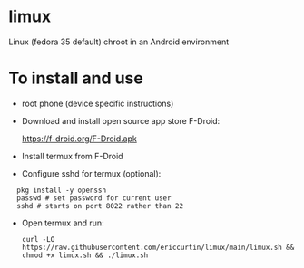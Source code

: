 # limux

Linux (fedora 35 default) chroot in an Android environment

# To install and use

- root phone (device specific instructions)

- Download and install open source app store F-Droid:

  https://f-droid.org/F-Droid.apk

- Install termux from F-Droid

- Configure sshd for termux (optional):

```
  pkg install -y openssh
  passwd # set password for current user
  sshd # starts on port 8022 rather than 22
```

- Open termux and run:

  `curl -LO https://raw.githubusercontent.com/ericcurtin/limux/main/limux.sh && chmod +x limux.sh && ./limux.sh`

